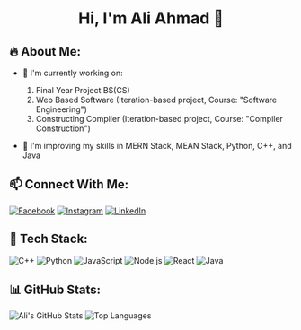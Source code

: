 <h1 align="center"> Hi, I'm Ali Ahmad 👋</h1>

## 🔥 About Me:
- 🔬 I'm currently working on:
  1. Final Year Project BS(CS)
  2. Web Based Software (Iteration-based project, Course: "Software Engineering")
  3. Constructing Compiler (Iteration-based project, Course: "Compiler Construction")

- 🚀 I'm improving my skills in MERN Stack, MEAN Stack, Python, C++, and Java

## 📫 Connect With Me:
[![Facebook](https://img.shields.io/badge/Facebook-%231877F2.svg?&style=for-the-badge&logo=facebook&logoColor=white)](https://www.linkedin.com/in/ali-ahmad-ba99b5267/)
[![Instagram](https://img.shields.io/badge/Instagram-%23E4405F.svg?&style=for-the-badge&logo=instagram&logoColor=white)](https://www.instagram.com/aliahmad_8877/)
[![LinkedIn](https://img.shields.io/badge/LinkedIn-%230077B5.svg?&style=for-the-badge&logo=linkedin&logoColor=white)](https://www.linkedin.com/in/ali-ahmad-ba99b5267/)

## 🚀 Tech Stack:
![C++](https://img.shields.io/badge/C++-00599C?style=for-the-badge&logo=c%2B%2B&logoColor=white)
![Python](https://img.shields.io/badge/Python-3776AB?style=for-the-badge&logo=python&logoColor=white)
![JavaScript](https://img.shields.io/badge/JavaScript-F7DF1E?style=for-the-badge&logo=javascript&logoColor=black)
![Node.js](https://img.shields.io/badge/Node.js-43853D?style=for-the-badge&logo=node.js&logoColor=white)
![React](https://img.shields.io/badge/React-20232A?style=for-the-badge&logo=react&logoColor=61DAFB)
![Java](https://img.shields.io/badge/Java-00599C?style=for-the-badge&logo=Java&logoColor=Blue)

## 📊 GitHub Stats:
![Ali's GitHub Stats](https://github-readme-stats.vercel.app/api?username=Ali1Ahmad&show_icons=true&theme=tokyonight)
![Top Languages](https://github-readme-stats.vercel.app/api/top-langs/?username=Ali1Ahmad&layout=compact&theme=tokyonight)
